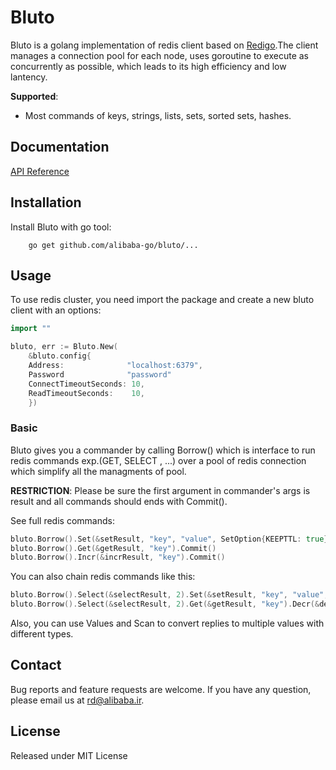 # Bluto
Bluto is a golang implementation of redis client based on [Redigo](https://github.com/gomodule/redigo).The client manages a connection pool 
for each node, uses goroutine to execute as concurrently as possible, which leads 
to its high efficiency and low lantency.

**Supported**:
* Most commands of keys, strings, lists, sets, sorted sets, hashes.


## Documentation
[API Reference](https://pkg.go.dev/github.com/alibaba-go/bluto)

## Installation
Install Bluto with go tool:
```
    go get github.com/alibaba-go/bluto/...
```
    
## Usage
To use redis cluster, you need import the package and create a new bluto client
with an options:
```go
import ""

bluto, err := Bluto.New(
    &bluto.config{
    Address:              "localhost:6379",
    Password              "password"
    ConnectTimeoutSeconds: 10,
    ReadTimeoutSeconds:    10,
    })
```

### Basic
Bluto gives you a commander by calling Borrow() which is interface to run redis commands exp.(GET, SELECT , ...) over a pool of redis connection which simplify all the managments of pool. 


**RESTRICTION**: Please be sure the first argument in commander's args is result and all commands should ends with Commit().

See full redis commands: 

```go
bluto.Borrow().Set(&setResult, "key", "value", SetOption{KEEPTTL: true}).Commit()
bluto.Borrow().Get(&getResult, "key").Commit()
bluto.Borrow().Incr(&incrResult, "key").Commit()
```
You can also chain redis commands like this:
```go
bluto.Borrow().Select(&selectResult, 2).Set(&setResult, "key", "value",SetOption{KEEPTTL: true}).Incr(&incrResult, "key").Commit()
bluto.Borrow().Select(&selectResult, 2).Get(&getResult, "key").Decr(&decrResult, "key").Del(&delResult, "key").Commit()
```
Also, you can use Values and Scan to convert replies to multiple values with different types.

## Contact
Bug reports and feature requests are welcome.
If you have any question, please email us at rd@alibaba.ir.

## License
Released under MIT License 
